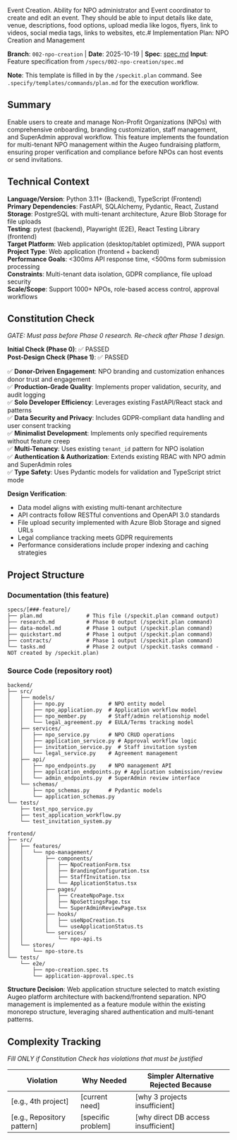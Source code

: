 Event Creation. Ability for NPO administrator and Event coordinator to create and edit an event. They should be able to input details like date, venue, descriptions, food options, upload media like logos, flyers, link to videos, social media tags, links to websites, etc.# Implementation Plan: NPO Creation and Management

**Branch**: `002-npo-creation` | **Date**: 2025-10-19 | **Spec**: [spec.md](./spec.md)
**Input**: Feature specification from `/specs/002-npo-creation/spec.md`

**Note**: This template is filled in by the `/speckit.plan` command. See `.specify/templates/commands/plan.md` for the execution workflow.

## Summary

Enable users to create and manage Non-Profit Organizations (NPOs) with comprehensive onboarding, branding customization, staff management, and SuperAdmin approval workflow. This feature implements the foundation for multi-tenant NPO management within the Augeo fundraising platform, ensuring proper verification and compliance before NPOs can host events or send invitations.

## Technical Context

<!--
  ACTION REQUIRED: Replace the content in this section with the technical details
  for the project. The structure here is presented in advisory capacity to guide
  the iteration process.
-->

**Language/Version**: Python 3.11+ (Backend), TypeScript (Frontend)  
**Primary Dependencies**: FastAPI, SQLAlchemy, Pydantic, React, Zustand  
**Storage**: PostgreSQL with multi-tenant architecture, Azure Blob Storage for file uploads  
**Testing**: pytest (backend), Playwright (E2E), React Testing Library (frontend)  
**Target Platform**: Web application (desktop/tablet optimized), PWA support
**Project Type**: Web application (frontend + backend)  
**Performance Goals**: <300ms API response time, <500ms form submission processing  
**Constraints**: Multi-tenant data isolation, GDPR compliance, file upload security  
**Scale/Scope**: Support 1000+ NPOs, role-based access control, approval workflows

## Constitution Check

*GATE: Must pass before Phase 0 research. Re-check after Phase 1 design.*

**Initial Check (Phase 0)**: ✅ PASSED  
**Post-Design Check (Phase 1)**: ✅ PASSED

✅ **Donor-Driven Engagement**: NPO branding and customization enhances donor trust and engagement  
✅ **Production-Grade Quality**: Implements proper validation, security, and audit logging  
✅ **Solo Developer Efficiency**: Leverages existing FastAPI/React stack and patterns  
✅ **Data Security and Privacy**: Includes GDPR-compliant data handling and user consent tracking  
✅ **Minimalist Development**: Implements only specified requirements without feature creep  
✅ **Multi-Tenancy**: Uses existing `tenant_id` pattern for NPO isolation  
✅ **Authentication & Authorization**: Extends existing RBAC with NPO admin and SuperAdmin roles  
✅ **Type Safety**: Uses Pydantic models for validation and TypeScript strict mode

**Design Verification**:
- Data model aligns with existing multi-tenant architecture
- API contracts follow RESTful conventions and OpenAPI 3.0 standards
- File upload security implemented with Azure Blob Storage and signed URLs
- Legal compliance tracking meets GDPR requirements
- Performance considerations include proper indexing and caching strategies

## Project Structure

### Documentation (this feature)

```
specs/[###-feature]/
├── plan.md              # This file (/speckit.plan command output)
├── research.md          # Phase 0 output (/speckit.plan command)
├── data-model.md        # Phase 1 output (/speckit.plan command)
├── quickstart.md        # Phase 1 output (/speckit.plan command)
├── contracts/           # Phase 1 output (/speckit.plan command)
└── tasks.md             # Phase 2 output (/speckit.tasks command - NOT created by /speckit.plan)
```

### Source Code (repository root)
<!--
  ACTION REQUIRED: Replace the placeholder tree below with the concrete layout
  for this feature. Delete unused options and expand the chosen structure with
  real paths (e.g., apps/admin, packages/something). The delivered plan must
  not include Option labels.
-->

```
backend/
├── src/
│   ├── models/
│   │   ├── npo.py              # NPO entity model
│   │   ├── npo_application.py  # Application workflow model
│   │   ├── npo_member.py       # Staff/admin relationship model
│   │   └── legal_agreement.py  # EULA/Terms tracking model
│   ├── services/
│   │   ├── npo_service.py      # NPO CRUD operations
│   │   ├── application_service.py # Approval workflow logic
│   │   ├── invitation_service.py  # Staff invitation system
│   │   └── legal_service.py    # Agreement management
│   ├── api/
│   │   ├── npo_endpoints.py    # NPO management API
│   │   ├── application_endpoints.py # Application submission/review
│   │   └── admin_endpoints.py  # SuperAdmin review interface
│   └── schemas/
│       ├── npo_schemas.py      # Pydantic models
│       └── application_schemas.py
└── tests/
    ├── test_npo_service.py
    ├── test_application_workflow.py
    └── test_invitation_system.py

frontend/
├── src/
│   ├── features/
│   │   └── npo-management/
│   │       ├── components/
│   │       │   ├── NpoCreationForm.tsx
│   │       │   ├── BrandingConfiguration.tsx
│   │       │   ├── StaffInvitation.tsx
│   │       │   └── ApplicationStatus.tsx
│   │       ├── pages/
│   │       │   ├── CreateNpoPage.tsx
│   │       │   ├── NpoSettingsPage.tsx
│   │       │   └── SuperAdminReviewPage.tsx
│   │       ├── hooks/
│   │       │   ├── useNpoCreation.ts
│   │       │   └── useApplicationStatus.ts
│   │       └── services/
│   │           └── npo-api.ts
│   └── stores/
│       └── npo-store.ts
└── tests/
    └── e2e/
        ├── npo-creation.spec.ts
        └── application-approval.spec.ts
```

**Structure Decision**: Web application structure selected to match existing Augeo platform architecture with backend/frontend separation. NPO management is implemented as a feature module within the existing monorepo structure, leveraging shared authentication and multi-tenant patterns.

## Complexity Tracking

*Fill ONLY if Constitution Check has violations that must be justified*

| Violation | Why Needed | Simpler Alternative Rejected Because |
|-----------|------------|-------------------------------------|
| [e.g., 4th project] | [current need] | [why 3 projects insufficient] |
| [e.g., Repository pattern] | [specific problem] | [why direct DB access insufficient] |
